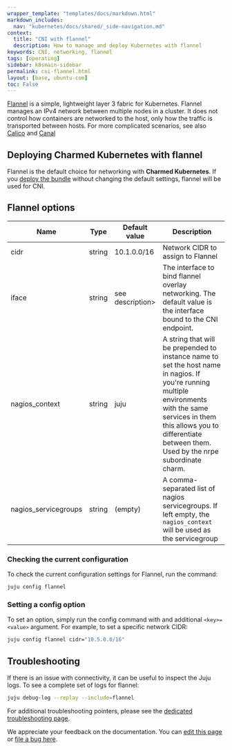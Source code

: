 ```yaml
---
wrapper_template: "templates/docs/markdown.html"
markdown_includes:
  nav: "kubernetes/docs/shared/_side-navigation.md"
context:
  title: "CNI with flannel"
  description: How to manage and deploy Kubernetes with flannel
keywords: CNI, networking, flannel
tags: [operating]
sidebar: k8smain-sidebar
permalink: cni-flannel.html
layout: [base, ubuntu-com]
toc: False
---
```



[Flannel][] is a simple, lightweight layer 3 fabric for Kubernetes. Flannel manages an
IPv4 network between multiple nodes in a cluster. It does not control how containers
are networked to the host, only how the traffic is transported between hosts. For
more complicated scenarios, see also [Calico][] and [Canal][]


## Deploying **Charmed Kubernetes** with flannel

Flannel is the default choice for networking with **Charmed Kubernetes**. If you
[deploy the bundle][quickstart] without changing the default settings,
flannel will be used for CNI.

## Flannel options


| Name                  |  Type     |  Default value | Description  |
|-----------------------|-----------|----------------|--------------|
| cidr                       | string     | 10.1.0.0/16      | Network CIDR to assign to Flannel  |
| iface                      | string     | see description>  |  The interface to bind flannel overlay networking. The default value is the interface bound to the CNI endpoint. |
|  nagios_context |  string |  juju  |  A string that will be prepended to instance name to set the host name in nagios. If you're running multiple environments with the same services in them this allows you to differentiate between them. Used by the nrpe subordinate charm. |
| nagios_servicegroups | string  | (empty)  | A comma-separated list of nagios servicegroups. If left empty, the `nagios_context` will be used as the servicegroup  |

### Checking the current configuration

To check the current configuration settings for Flannel, run the command:

```bash
juju config flannel
```

### Setting a config option

To set an option, simply run the config command with and additional `<key>=<value>` argument. For example, to set a specific network CIDR:

```bash
juju config flannel cidr="10.5.0.0/16"
```

## Troubleshooting

If there is an issue with connectivity, it can be useful to inspect the Juju logs. To
see a complete set of logs for flannel:

```bash
juju debug-log --replay --include=flannel
```

For additional troubleshooting pointers, please see the [dedicated troubleshooting page][troubleshooting].



<!-- LINKS -->

[Flannel]: https://github.com/coreos/flannel
[troubleshooting]: /kubernetes/docs/troubleshooting
[quickstart]:  /kubernetes/docs/quickstart
[install-manual]:  /kubernetes/docs/install-manual
[Calico]: /kubernetes/docs/cni-calico
[Canal]: /kubernetes/docs/cni-canal

<!-- FEEDBACK -->
<div class="p-notification--information">
  <p class="p-notification__response">
    We appreciate your feedback on the documentation. You can 
    <a href="https://github.com/charmed-kubernetes/kubernetes-docs/edit/master/pages/k8s/cni-flannel.md" class="p-notification__action">edit this page</a> 
    or 
    <a href="https://github.com/charmed-kubernetes/kubernetes-docs/issues/new" class="p-notification__action">file a bug here</a>.
  </p>
</div>
